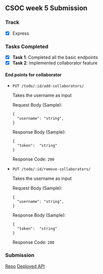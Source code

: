 ## CSOC week 5 Submission

### Track

- [x] Express

### Tasks Completed

- [x] **Task 1**: Completed all the basic endpoints
- [x] **Task 2**: Implemented collaborator feature

#### End points for collaborator

-   `PUT /todo/:id/add-collaborators/` 

	Takes the username as input
  
	Request Body (Sample):
	```
	{
	  "username": "string",
	}
	```
	Response Body (Sample):
	```
	{
	  "token":  "string"
	}
	```
	Response Code: `200`


-   `PUT /todo/:id/remove-collaborators/` 

	Takes the username as input
  
	Request Body (Sample):
	```
	{
	  "username": "string",
	}
	```
	Response Body (Sample):
	```
	{
	  "token":  "string"
	}
	```
	Response Code: `200`

### Submission

[Repo](https://github.com/MohitSharma-21/CSOC-2021-task-5-Express-Apis/tree/mohit)
[Deployed API ](https://mohitsharma-21.github.io/tic-tac-toe/)
